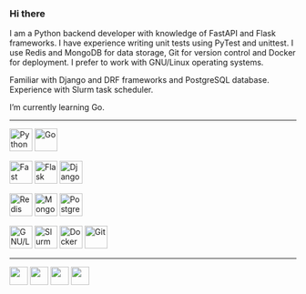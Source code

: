 ### Hi there
I am a Python backend developer with knowledge of FastAPI and Flask frameworks. I have experience writing unit tests using PyTest and unittest. I use Redis and MongoDB for data storage, Git for version control and Docker for deployment. I prefer to work with GNU/Linux operating systems.

Familiar with Django and DRF frameworks and PostgreSQL database. Experience with Slurm task scheduler.

I’m currently learning Go.
___
<a href="https://www.python.org/" target="_blank" rel="noreferrer"><img src="https://s3.dualstack.us-east-2.amazonaws.com/pythondotorg-assets/media/files/python-logo-only.svg" height="40" alt="Python" /></a>
<a href="https://go.dev/doc/" target="_blank" rel="noreferrer"><img src="https://go.dev/blog/go-brand/Go-Logo/SVG/Go-Logo_Blue.svg" height="40" alt="Go" /></a>

<a href="https://fastapi.tiangolo.com/" target="_blank" rel="noreferrer"><img src="https://fastapi.tiangolo.com/img/logo-margin/logo-teal.png" height="40" alt="Fast API" /></a>
<a href="https://flask.palletsprojects.com/en/2.0.x/" target="_blank" rel="noreferrer"><img src="https://raw.githubusercontent.com/danielcranney/readme-generator/main/public/icons/skills/flask-colored.svg" height="40" alt="Flask" /></a>
<a href="https://www.djangoproject.com/" target="_blank" rel="noreferrer"><img src="https://static.djangoproject.com/img/logos/django-logo-negative.svg" height="40" alt="Django" /></a>

<a href="https://redis.com/" target="_blank" rel="noreferrer"><img src="https://redis.com/wp-content/themes/wpx/assets/images/logo-redis.svg?auto=webp&quality=85,75&width=120" height="40" alt="Redis" /></a>
<a href="https://www.mongodb.com/" target="_blank" rel="noreferrer"><img src="https://webimages.mongodb.com/_com_assets/cms/kuyjf3vea2hg34taa-horizontal_default_slate_blue.svg?auto=format%252Ccompress" height="40" alt="MongoDB" /></a>
<a href="https://www.postgresql.org/" target="_blank" rel="noreferrer"><img src="https://wiki.postgresql.org/images/a/a4/PostgreSQL_logo.3colors.svg" height="40" alt="PostgreSQL" /></a>

<a href="https://www.gnu.org/gnu/linux-and-gnu.html" target="_blank" rel="noreferrer"><img src="https://upload.wikimedia.org/wikipedia/commons/3/35/GNU-Linux_cartouche.svg" height="40" alt="GNU/Linux" /></a>
<a href="https://slurm.schedmd.com/" target="_blank" rel="noreferrer"><img src="https://upload.wikimedia.org/wikipedia/commons/3/3a/Slurm_logo.svg" height="40" alt="Slurm" /></a>
<a href="https://www.docker.com/" target="_blank" rel="noreferrer"><img src="https://www.docker.com/wp-content/uploads/2022/03/vertical-logo-monochromatic.png" height="40" alt="Docker" /></a>
<a href="https://git-scm.com/" target="_blank" rel="noreferrer"><img src="https://git-scm.com/images/logos/downloads/Git-Icon-1788C.svg" height="40" alt="Git" /></a>
___
<a href="https://www.github.com/vargg" target="_blank" rel="noreferrer"><img src="https://github.githubassets.com/images/modules/logos_page/GitHub-Mark.png" height="32" /></a>
<a href="https://www.codewars.com/users/vargg" target="_blank" rel="noreferrer"><img src="https://www.codewars.com/packs/assets/logo.61192cf7.svg" height="32" /></a>
<a href="https://www.linkedin.com/in/vargg" target="_blank" rel="noreferrer"><img src="https://raw.githubusercontent.com/danielcranney/readme-generator/main/public/icons/socials/linkedin.svg" height="32" /></a>
<a href="https://t.me/its_already_taken" target="_blank" rel="noreferrer"><img src="https://upload.wikimedia.org/wikipedia/commons/8/82/Telegram_logo.svg" height="32" /></a>

